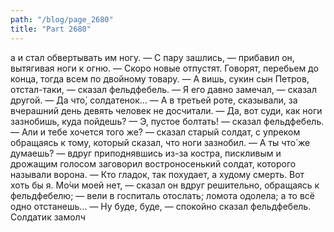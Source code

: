 ```yaml
---
path: "/blog/page_2680"
title: "Part 2680"
---
```


а и стал обвертывать им ногу. — С пару зашлись, — прибавил он, вытягивая ноги к огню.
— Скоро новые отпустят. Говорят, перебьем до конца, тогда всем по двойному товару.
— А вишь, сукин сын Петров, отстал-таки, — сказал фельдфебель.
— Я его давно замечал, — сказал другой.
— Да что́, солдатенок...
— А в третьей роте, сказывали, за вчерашний день девять человек не досчитали.
— Да, вот суди, как ноги зазнобишь, куда пойдешь?
— Э, пустое болтать! — сказал фельдфебель.
— Али и тебе хочется того же? — сказал старый солдат, с упреком обращаясь к тому, который сказал, что ноги зазнобил.
— А ты что́ же думаешь? — вдруг приподнявшись из-за костра, пискливым и дрожащим голосом заговорил востроносенький солдат, которого называли ворона. — Кто гладок, так похудает, а худому смерть. Вот хоть бы я. Мо̀чи моей нет, — сказал он вдруг решительно, обращаясь к фельдфебелю; — вели в госпиталь отослать; ломота одолела; а то всё одно отстанешь...
— Ну буде, буде, — спокойно сказал фельдфебель.
Солдатик замолч
